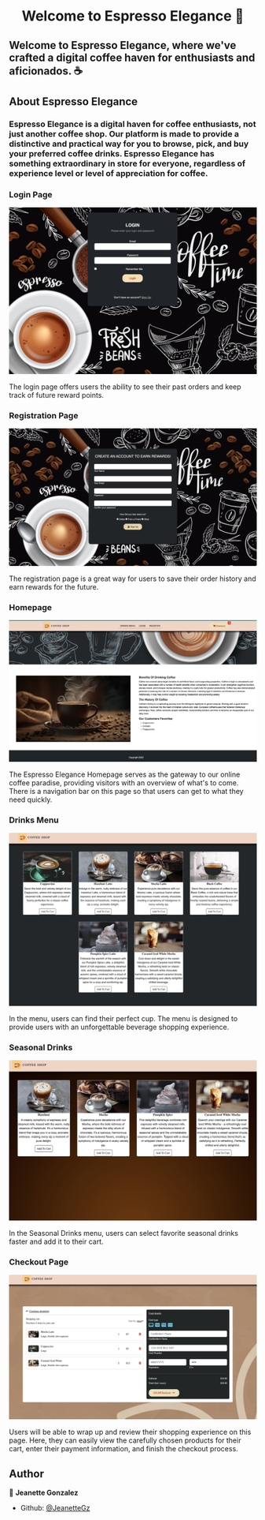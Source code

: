 <h1 align="center">Welcome to Espresso Elegance 👋</h1>

<h2>Welcome to Espresso Elegance, where we've crafted a digital coffee haven for enthusiasts and aficionados. ☕</h2>

<h2>About Espresso Elegance</h2>
<h3>Espresso Elegance is a digital haven for coffee enthusiasts, not just another coffee shop. Our platform is made to provide a distinctive and practical way for you to browse, pick, and buy your preferred coffee drinks. Espresso Elegance has something extraordinary in store for everyone, regardless of experience level or level of appreciation for coffee.</h3>

<h3>Login Page</h3>
<img src="/images/readme_images/login.png">
<p>The login page offers users the ability to see their past orders and keep track of future reward points.</p>


<h3>Registration Page</h3>
<img src="/images/readme_images/registration.jpeg">
<p>The registration page is a great way for users to save their order history and earn rewards for the future.</p>


<h3>Homepage</h3>
<img src="/images/readme_images/home_page.jpeg">
<p>The Espresso Elegance Homepage serves as the gateway to our online coffee paradise, providing visitors with an overview of what's to come. There is a navigation bar on this page so that users can get to what they need quickly.</p>


<h3>Drinks Menu</h3>
<img src="/images/readme_images/menu.jpeg">
<p>In the menu, users can find their perfect cup. The menu is designed to provide users with an unforgettable beverage shopping experience.</p>


<h3>Seasonal Drinks</h3>
<img src="/images/readme_images/seasonal_menu.jpeg">
<p>In the Seasonal Drinks menu, users can select favorite seasonal drinks faster and add it to their cart.</p>


<h3>Checkout Page</h3>
<img src="/images/readme_images/checkout_page.jpeg">
<p>Users will be able to wrap up and review their shopping experience on this page. Here, they can easily view the carefully chosen products for their cart, enter their payment information, and finish the checkout process.</p>

## Author

👤 **Jeanette Gonzalez**

* Github: [@JeanetteGz](https://github.com/JeanetteGz)
